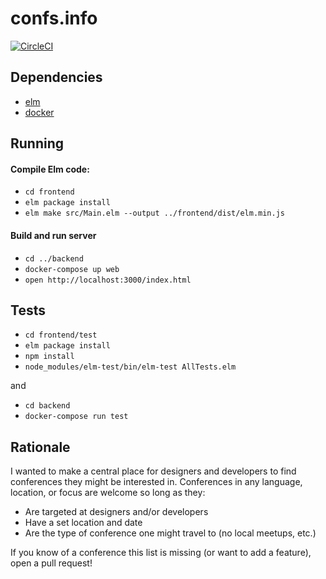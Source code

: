 # confs.info

[![CircleCI](https://circleci.com/gh/robertjlooby/confsinfo/tree/master.svg?style=svg)](https://circleci.com/gh/robertjlooby/confsinfo/tree/master)

## Dependencies

- [elm](https://guide.elm-lang.org/install.html)
- [docker](https://www.docker.com/products/overview)

## Running

#### Compile Elm code:
- `cd frontend`
- `elm package install`
- `elm make src/Main.elm --output ../frontend/dist/elm.min.js`

#### Build and run server
- `cd ../backend`
- `docker-compose up web`
- `open http://localhost:3000/index.html`

## Tests

- `cd frontend/test`
- `elm package install`
- `npm install`
- `node_modules/elm-test/bin/elm-test AllTests.elm`

and

- `cd backend`
- `docker-compose run test`

## Rationale

I wanted to make a central place for designers and developers to find
conferences they might be interested in. Conferences in any language, location,
or focus are welcome so long as they:

- Are targeted at designers and/or developers
- Have a set location and date
- Are the type of conference one might travel to (no local meetups, etc.)

If you know of a conference this list is missing (or want to add a feature), open a pull request!
